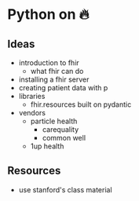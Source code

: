 # Python on :fire:

## Ideas

- introduction to fhir
  - what fhir can do
- installing a fhir server
- creating patient data with p
- libraries
  - fhir.resources built on pydantic
- vendors
  - particle health
    - carequality
    - common well
  - 1up health

## Resources

- use stanford's class material
